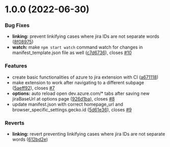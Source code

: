 

# 1.0.0 (2022-06-30)


### Bug Fixes

* **linking:** prevent linkifying cases where jira IDs are not separate words ([8f08975](https://github.com/blzsaa/azure2jira/commit/8f0897509afd11a095af941e0ed1818d5ca8cc12))
* **watch:** make `npm start watch` command watch for changes in manifest_template.json file as well ([c7d6736](https://github.com/blzsaa/azure2jira/commit/c7d6736cd28be7c20bd56336ea155d330a1e2d16)), closes [#10](https://github.com/blzsaa/azure2jira/issues/10)


### Features

* create basic functionalities of azure to jira extension with CI ([a671118](https://github.com/blzsaa/azure2jira/commit/a6711184cc1e932f77dad59fb947c1a0950e4071))
* make extension to work after navigating to a different subpage ([5aeff92](https://github.com/blzsaa/azure2jira/commit/5aeff929c1c38a7202d240c8bf4e7ec85dcedf62)), closes [#7](https://github.com/blzsaa/azure2jira/issues/7)
* **options:** auto reload open dev.azure.com/* tabs after saving new jiraBaseUrl at options page ([926d1ba](https://github.com/blzsaa/azure2jira/commit/926d1ba4594e2093b41cdbcaca56aee6548673c2)), closes [#8](https://github.com/blzsaa/azure2jira/issues/8)
* update manifest.json with correct homepage_url and browser_specific_settings.gecko.id ([5d61e36](https://github.com/blzsaa/azure2jira/commit/5d61e36e4d53cec6237921e51bdaf19d77666143)), closes [#9](https://github.com/blzsaa/azure2jira/issues/9)


### Reverts

* **linking:** revert preventing linkifying cases where jira IDs are not separate words ([612bd2e](https://github.com/blzsaa/azure2jira/commit/612bd2ebaacdb8055c223034e525e8792e5ced56))
